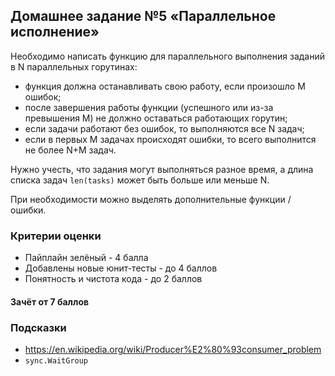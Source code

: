 ## Домашнее задание №5 «Параллельное исполнение»
Необходимо написать функцию для параллельного выполнения заданий в N параллельных горутинах:
* функция должна останавливать свою работу, если произошло M ошибок;
* после завершения работы функции (успешного или из-за превышения M) не должно оставаться работающих горутин;
* если задачи работают без ошибок, то выполняются все N задач;
* если в первых M задачах происходят ошибки, то всего выполнится не более N+M задач.

Нужно учесть, что задания могут выполняться разное время, а длина списка задач
`len(tasks)` может быть больше или меньше N.

При необходимости можно выделять дополнительные функции / ошибки.

### Критерии оценки
- Пайплайн зелёный - 4 балла
- Добавлены новые юнит-тесты - до 4 баллов
- Понятность и чистота кода - до 2 баллов

#### Зачёт от 7 баллов

### Подсказки
- https://en.wikipedia.org/wiki/Producer%E2%80%93consumer_problem
- `sync.WaitGroup`
